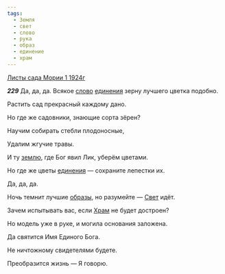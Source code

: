 ```yaml
---
tags:
  - Земля
  - свет
  - слово
  - рука
  - образ
  - единение
  - храм
---
```


[Листы сада Мории 1 1924г](https://127.0.0.1:4002/agni/1924)

___229___
Да, да, да. Всякое [слово](../../../tags/#слово) [единения](../../../tags/#единение) зерну лучшего цветка подобно.   

Растить сад прекрасный каждому дано.   

Но где же садовники, знающие сорта зёрен?   

Научим собирать стебли плодоносные,   

Удалим жгучие травы.   

И ту [землю](../../../tags/#Земля), где Бог явил Лик, уберём цветами.   

Но где же цветы [единения](../../../tags/#единение) — сохраните лепестки их.   

Да, да, да.   

Ночь темнит лучшие [образы](../../../tags/#[образ](../../../tags/#образ)), но разумейте — [Свет](../../../tags/#свет) идёт.   

Зачем испытывать вас, если [Храм](../../../tags/#храм) не будет достроен?   

Но модель уже в руке, и могила основания заложена.   

Да святится Имя Единого Бога.   

Не ничтожному свидетелями будете.   

Преобразится жизнь — Я говорю.   

